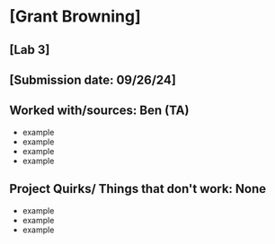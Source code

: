 # [Grant Browning]
## [Lab 3]
## [Submission date: 09/26/24]
## Worked with/sources: Ben (TA) 
* example
* example
* example
* example
## Project Quirks/ Things that don't work: None
* example
* example
* example
